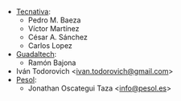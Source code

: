 - [Tecnativa](https://www.tecnativa.com):
  - Pedro M. Baeza
  - Víctor Martínez
  - César A. Sánchez
  - Carlos Lopez
- [Guadaltech](https://www.guadaltech.es):
  - Ramón Bajona
- Iván Todorovich \<<ivan.todorovich@gmail.com>\>
- [Pesol](https://www.pesol.es):
  - Jonathan Oscategui Taza \<<info@pesol.es>\>
